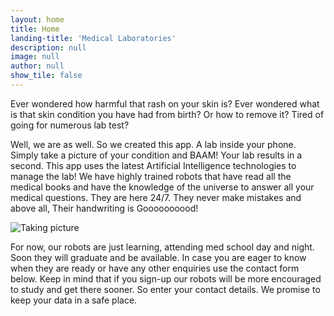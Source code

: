 ```yaml
---
layout: home
title: Home
landing-title: 'Medical Laboratories'
description: null
image: null
author: null
show_tile: false
---
```


Ever wondered how harmful that rash on your skin is? Ever wondered what is that skin condition you have had from birth? Or how to remove it? Tired of going for numerous lab test?

Well, we are as well. So we created this app. A lab inside your phone. Simply take a picture of your condition and BAAM! Your lab results in a second. This app uses the latest Artificial Intelligence technologies to manage the lab! We have highly trained robots that have read all the medical books and have the knowledge of the universe to answer all your medical questions. They are here 24/7. They never make mistakes and above all, Their handwriting is Goooooooood!

![Taking picture](assets/image/pic.png)


For now, our robots are just learning, attending med school day and night. Soon they will graduate and be available. In case you are eager to know when they are ready or have any other enquiries use the contact form below. Keep in mind that if you sign-up our robots will be more encouraged to study and get there sooner. So enter your contact details. We promise to keep your data in a safe place.
